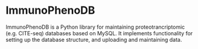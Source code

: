 # ImmunoPhenoDB

ImmunoPhenoDB is a Python library for maintaining proteotrancriptomic (e.g. CITE-seq) databases based on MySQL. It implements functionality for setting up the database structure, and uploading and maintaining data.
